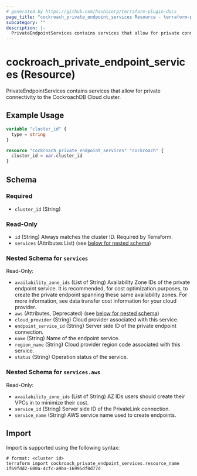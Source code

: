 ```yaml
---
# generated by https://github.com/hashicorp/terraform-plugin-docs
page_title: "cockroach_private_endpoint_services Resource - terraform-provider-cockroach"
subcategory: ""
description: |-
  PrivateEndpointServices contains services that allow for private connectivity to the CockroachDB Cloud cluster.
---
```


# cockroach_private_endpoint_services (Resource)

PrivateEndpointServices contains services that allow for private connectivity to the CockroachDB Cloud cluster.

## Example Usage

```terraform
variable "cluster_id" {
  type = string
}

resource "cockroach_private_endpoint_services" "cockroach" {
  cluster_id = var.cluster_id
}
```

<!-- schema generated by tfplugindocs -->
## Schema

### Required

- `cluster_id` (String)

### Read-Only

- `id` (String) Always matches the cluster ID. Required by Terraform.
- `services` (Attributes List) (see [below for nested schema](#nestedatt--services))

<a id="nestedatt--services"></a>
### Nested Schema for `services`

Read-Only:

- `availability_zone_ids` (List of String) Availability Zone IDs of the private endpoint service. It is recommended, for cost optimization purposes, to create the private endpoint spanning these same availability zones. For more information, see data transfer cost information for your cloud provider.
- `aws` (Attributes, Deprecated) (see [below for nested schema](#nestedatt--services--aws))
- `cloud_provider` (String) Cloud provider associated with this service.
- `endpoint_service_id` (String) Server side ID of the private endpoint connection.
- `name` (String) Name of the endpoint service.
- `region_name` (String) Cloud provider region code associated with this service.
- `status` (String) Operation status of the service.

<a id="nestedatt--services--aws"></a>
### Nested Schema for `services.aws`

Read-Only:

- `availability_zone_ids` (List of String) AZ IDs users should create their VPCs in to minimize their cost.
- `service_id` (String) Server side ID of the PrivateLink connection.
- `service_name` (String) AWS service name used to create endpoints.

## Import

Import is supported using the following syntax:

```shell
# format: <cluster id>
terraform import cockroach_private_endpoint_services.resource_name 1f69fdd2-600a-4cfc-a9ba-16995df0d77d
```
